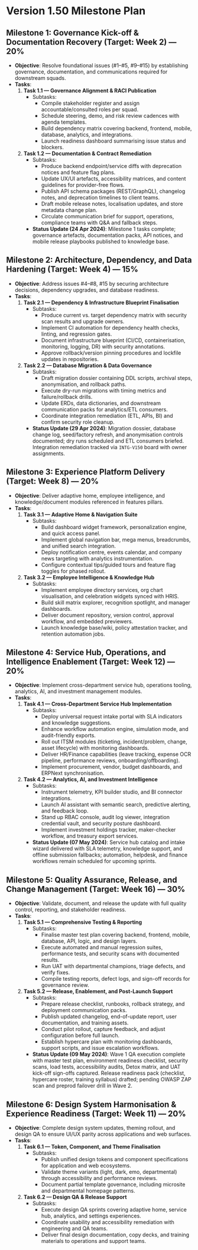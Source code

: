 # Version 1.50 Milestone Plan

## Milestone 1: Governance Kick-off & Documentation Recovery (Target: Week 2) — 20%
- **Objective**: Resolve foundational issues (#1–#5, #9–#15) by establishing governance, documentation, and communications required for downstream squads.
- **Tasks**:
  1. **Task 1.1 — Governance Alignment & RACI Publication**
     - Subtasks:
       - Compile stakeholder register and assign accountable/consulted roles per squad.
       - Schedule steering, demo, and risk review cadences with agenda templates.
       - Build dependency matrix covering backend, frontend, mobile, database, analytics, and integrations.
       - Launch readiness dashboard summarising issue status and blockers.
  2. **Task 1.2 — Documentation & Contract Remediation**
     - Subtasks:
       - Produce backend endpoint/service diffs with deprecation notices and feature flag plans.
       - Update UX/UI artefacts, accessibility matrices, and content guidelines for provider-free flows.
       - Publish API schema packages (REST/GraphQL), changelog notes, and deprecation timelines to client teams.
       - Draft mobile release notes, localisation updates, and store metadata change plan.
       - Circulate communication brief for support, operations, compliance teams with Q&A and fallback steps.
     - **Status Update (24 Apr 2024)**: Milestone 1 tasks complete; governance artefacts, documentation packs, API notices, and mobile release playbooks published to knowledge base.

## Milestone 2: Architecture, Dependency, and Data Hardening (Target: Week 4) — 15%
- **Objective**: Address issues #4–#8, #15 by securing architecture decisions, dependency upgrades, and database readiness.
- **Tasks**:
  1. **Task 2.1 — Dependency & Infrastructure Blueprint Finalisation**
     - Subtasks:
       - Produce current vs. target dependency matrix with security scan results and upgrade owners.
       - Implement CI automation for dependency health checks, linting, and regression gates.
       - Document infrastructure blueprint (CI/CD, containerisation, monitoring, logging, DR) with security annotations.
       - Approve rollback/version pinning procedures and lockfile updates in repositories.
  2. **Task 2.2 — Database Migration & Data Governance**
     - Subtasks:
       - Draft migration dossier containing DDL scripts, archival steps, anonymisation, and rollback paths.
       - Execute dry-run migrations with timing metrics and failure/rollback drills.
       - Update ERDs, data dictionaries, and downstream communication packs for analytics/ETL consumers.
       - Coordinate integration remediation (ETL, APIs, BI) and confirm security role cleanup.
     - **Status Update (29 Apr 2024)**: Migration dossier, database change log, seed/factory refresh, and anonymisation controls documented; dry runs scheduled and ETL consumers briefed. Integration remediation tracked via `INTG-V150` board with owner assignments.

## Milestone 3: Experience Platform Delivery (Target: Week 8) — 20%
- **Objective**: Deliver adaptive home, employee intelligence, and knowledge/document modules referenced in features pillars.
- **Tasks**:
  1. **Task 3.1 — Adaptive Home & Navigation Suite**
     - Subtasks:
       - Build dashboard widget framework, personalization engine, and quick access panel.
       - Implement global navigation bar, mega menus, breadcrumbs, and unified search integration.
       - Deploy notification centre, events calendar, and company news targeting with analytics instrumentation.
       - Configure contextual tips/guided tours and feature flag toggles for phased rollout.
  2. **Task 3.2 — Employee Intelligence & Knowledge Hub**
     - Subtasks:
       - Implement employee directory services, org chart visualisation, and celebration widgets synced with HRIS.
       - Build skill matrix explorer, recognition spotlight, and manager dashboards.
       - Deliver document repository, version control, approval workflow, and embedded previewers.
       - Launch knowledge base/wiki, policy attestation tracker, and retention automation jobs.

## Milestone 4: Service Hub, Operations, and Intelligence Enablement (Target: Week 12) — 20%
- **Objective**: Implement cross-department service hub, operations tooling, analytics, AI, and investment management modules.
- **Tasks**:
  1. **Task 4.1 — Cross-Department Service Hub Implementation**
     - Subtasks:
       - Deploy universal request intake portal with SLA indicators and knowledge suggestions.
       - Enhance workflow automation engine, simulation mode, and audit-friendly exports.
       - Roll out ITSM modules (ticketing, incident/problem, change, asset lifecycle) with monitoring dashboards.
       - Deliver HR/Finance capabilities (leave tracking, expense OCR pipeline, performance reviews, onboarding/offboarding).
       - Implement procurement, vendor, budget dashboards, and ERPNext synchronisation.
  2. **Task 4.2 — Analytics, AI, and Investment Intelligence**
     - Subtasks:
       - Instrument telemetry, KPI builder studio, and BI connector integrations.
       - Launch AI assistant with semantic search, predictive alerting, and feedback loop.
       - Stand up RBAC console, audit log viewer, integration credential vault, and security posture dashboard.
       - Implement investment holdings tracker, maker-checker workflow, and treasury export services.
     - **Status Update (07 May 2024)**: Service hub catalog and intake wizard delivered with SLA telemetry, knowledge support, and offline submission fallbacks; automation, helpdesk, and finance workflows remain scheduled for upcoming sprints.

## Milestone 5: Quality Assurance, Release, and Change Management (Target: Week 16) — 30%
- **Objective**: Validate, document, and release the update with full quality control, reporting, and stakeholder readiness.
- **Tasks**:
  1. **Task 5.1 — Comprehensive Testing & Reporting**
     - Subtasks:
       - Finalise master test plan covering backend, frontend, mobile, database, API, logic, and design layers.
       - Execute automated and manual regression suites, performance tests, and security scans with documented results.
       - Run UAT with departmental champions, triage defects, and verify fixes.
       - Compile testing reports, defect logs, and sign-off records for governance review.
  2. **Task 5.2 — Release, Enablement, and Post-Launch Support**
     - Subtasks:
       - Prepare release checklist, runbooks, rollback strategy, and deployment communication packs.
       - Publish updated changelog, end-of-update report, user documentation, and training assets.
       - Conduct pilot rollout, capture feedback, and adjust configuration before full launch.
       - Establish hypercare plan with monitoring dashboards, support scripts, and issue escalation workflows.
     - **Status Update (09 May 2024)**: Wave 1 QA execution complete with master test plan, environment readiness checklist, security scans, load tests, accessibility audits, Detox matrix, and UAT kick-off sign-offs captured. Release readiness pack (checklist, hypercare roster, training syllabus) drafted; pending OWASP ZAP scan and preprod failover drill in Wave 2.

## Milestone 6: Design System Harmonisation & Experience Readiness (Target: Week 11) — 20%
- **Objective**: Complete design system updates, theming rollout, and design QA to ensure UI/UX parity across applications and web surfaces.
- **Tasks**:
  1. **Task 6.1 — Token, Component, and Theme Finalisation**
     - Subtasks:
       - Publish unified design tokens and component specifications for application and web ecosystems.
       - Validate theme variants (light, dark, emo, departmental) through accessibility and performance reviews.
       - Document partial template governance, including microsite and departmental homepage patterns.
  2. **Task 6.2 — Design QA & Release Support**
     - Subtasks:
       - Execute design QA sprints covering adaptive home, service hub, analytics, and settings experiences.
       - Coordinate usability and accessibility remediation with engineering and QA teams.
       - Deliver final design documentation, copy decks, and training materials to operations and support teams.
